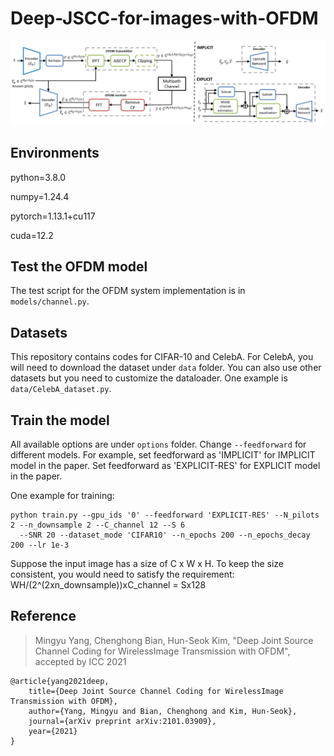 # Deep-JSCC-for-images-with-OFDM

![Structure](Structure.png)    

## Environments

python=3.8.0

numpy=1.24.4

pytorch=1.13.1+cu117

cuda=12.2

## Test the OFDM model

The test script for the OFDM system implementation is in `models/channel.py`.

## Datasets

This repository contains codes for CIFAR-10 and CelebA. For CelebA, you will need to download the dataset under `data` folder. You can also use other datasets but you need to customize the dataloader. One example is `data/CelebA_dataset.py`. 

## Train the model

All available options are under `options` folder. Change `--feedforward` for different models. For example, set feedforward as 'IMPLICIT' for IMPLICIT model in the paper. Set feedforward as 'EXPLICIT-RES' for EXPLICIT model in the paper. 

One example for training:

    python train.py --gpu_ids '0' --feedforward 'EXPLICIT-RES' --N_pilots 2 --n_downsample 2 --C_channel 12 --S 6 
      --SNR 20 --dataset_mode 'CIFAR10' --n_epochs 200 --n_epochs_decay 200 --lr 1e-3 
    
Suppose the input image has a size of C x W x H. To keep the size consistent, you would need to satisfy the requirement:  WH/(2^(2xn_downsample))xC_channel = Sx128

## Reference

> Mingyu Yang, Chenghong Bian, Hun-Seok Kim, "Deep Joint Source Channel Coding for WirelessImage Transmission with OFDM", accepted by ICC 2021

    @article{yang2021deep,
        title={Deep Joint Source Channel Coding for WirelessImage Transmission with OFDM},
        author={Yang, Mingyu and Bian, Chenghong and Kim, Hun-Seok},
        journal={arXiv preprint arXiv:2101.03909},
        year={2021}
    }
